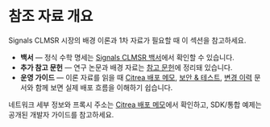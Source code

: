 # 참조 자료 개요

Signals CLMSR 시장의 배경 이론과 1차 자료가 필요할 때 이 섹션을 참고하세요.

- **백서** — 정식 수학 명세는 [Signals CLMSR 백서](./whitepaper.md)에서 확인할 수 있습니다.
- **추가 참고 문헌** — 연구 논문과 배경 자료는 [참고 문헌](./bibliography.md)에 정리돼 있습니다.
- **운영 가이드** — 이론 자료를 읽을 때 [Citrea 배포 메모](../operations/citrea.md), [보안 & 테스트](../security/audits.md), [변경 이력](../changelog/index.md) 문서와 함께 보면 실제 배포 흐름을 이해하기 쉽습니다.

네트워크 세부 정보와 프록시 주소는 [Citrea 배포 메모](../operations/citrea.md)에서 확인하고, SDK/통합 예제는 공개된 개발자 가이드를 참고하세요.
